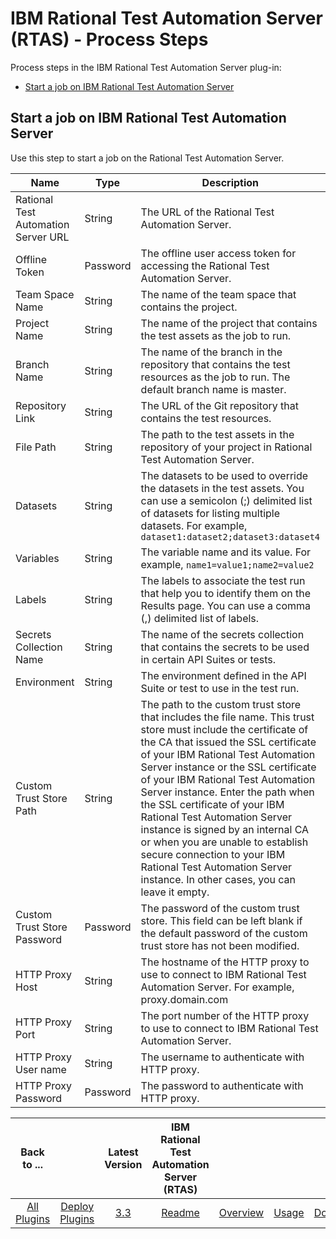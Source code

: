 
# IBM Rational Test Automation Server (RTAS) - Process Steps

Process steps in the IBM Rational Test Automation Server plug-in:

* [Start a job on IBM Rational Test Automation Server](#start_job)


## Start a job on IBM Rational Test Automation Server

Use this step to start a job on the Rational Test Automation Server.


| Name | Type | Description                                                                                                          | Required |
| ---- | ---- | -------------------------------------------------------------------------------------------------------------------- | -------- |
| Rational Test Automation Server URL | String | The URL of the Rational Test Automation Server. | Yes |
| Offline Token | Password | The offline user access token for accessing the Rational Test Automation Server. | Yes |
| Team Space Name | String | The name of the team space that contains the project. | Yes |
| Project Name | String | The name of the project that contains the test assets as the job to run. | Yes |
| Branch Name | String | The name of the branch in the repository that contains the test resources as the job to run. The default branch name is master. | No |
| Repository Link | String | The URL of the Git repository that contains the test resources. | No |
| File Path | String | The path to the test assets in the repository of your project in Rational Test Automation Server. | Yes |
| Datasets | String | The datasets to be used to override the datasets in the test assets. You can use a semicolon (;) delimited list of datasets for listing multiple datasets. For example, `dataset1:dataset2;dataset3:dataset4` | No |
| Variables | String | The variable name and its value. For example, `name1=value1;name2=value2` | No |
| Labels | String | The labels to associate the test run that help you to identify them on the Results page. You can use a comma (,) delimited list of labels. | No |
| Secrets Collection Name | String | The name of the secrets collection that contains the secrets to be used in certain API Suites or tests. | No |
| Environment | String | The environment defined in the API Suite or test to use in the test run. | No |
| Custom Trust Store Path | String | The path to the custom trust store that includes the file name. This trust store must include the certificate of the CA that issued the SSL certificate of your IBM Rational Test Automation Server instance or the SSL certificate of your IBM Rational Test Automation Server instance. Enter the path when the SSL certificate of your IBM Rational Test Automation Server instance is signed by an internal CA or when you are unable to establish secure connection to your IBM Rational Test Automation Server instance. In other cases, you can leave it empty. | No |
| Custom Trust Store Password | Password | The password of the custom trust store. This field can be left blank if the default password of the custom trust store has not been modified. | No |
| HTTP Proxy Host | String | The hostname of the HTTP proxy to use to connect to IBM Rational Test Automation Server. For example, proxy.domain.com | No |
| HTTP Proxy Port | String | The port number of the HTTP proxy to use to connect to IBM Rational Test Automation Server. | No |
| HTTP Proxy User name | String | The username to authenticate with HTTP proxy. | No |
| HTTP Proxy Password | Password | The password to authenticate with HTTP proxy. | No |


|Back to ...||Latest Version|IBM Rational Test Automation Server (RTAS) ||||
| :---: | :---: | :---: | :---: | :---: | :---: | :---: |
|[All Plugins](../../index.md)|[Deploy Plugins](../README.md)|[3.3](https://raw.githubusercontent.com/UrbanCode/IBM-UCD-PLUGINS/main/files/RTAS-UCD/RTAS-UCD-3.3.zip)|[Readme](README.md)|[Overview](overview.md)|[Usage](usage.md)|[Downloads](downloads.md)|
